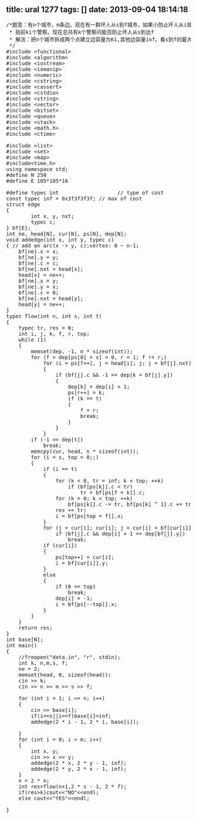 title: ural 1277
tags: []
date: 2013-09-04 18:14:18
---

<pre config="brush:cpp;toolbar:false;">/*题意：有n个城市，m条边。现在有一群坏人从s到f城市，如果小防止坏人从i城市经过需要在该城市
 * 拍前ki个警察。现在总共有k个警察问能否防止坏人从s到达f
 * 解法：把n个城市拆成两个点建立边容量为Ki,其他边容量inf。看s到f的最大流是否小与k
 */
#include &lt;functional&gt;
#include &lt;algorithm&gt;
#include &lt;iostream&gt;
#include &lt;iomanip&gt;
#include &lt;numeric&gt;
#include &lt;cstring&gt;
#include &lt;cassert&gt;
#include &lt;cstdio&gt;
#include &lt;string&gt;
#include &lt;vector&gt;
#include &lt;bitset&gt;
#include &lt;queue&gt;
#include &lt;stack&gt;
#include &lt;math.h&gt;
#include &lt;ctime&gt;

#include &lt;list&gt;
#include &lt;set&gt;
#include &lt;map&gt;
#include&lt;time.h&gt;
using namespace std;
#define N 250
#define E 105*105*16

#define typec int                   // type of cost
const typec inf = 0x3f3f3f3f; // max of cost
struct edge
{
        int x, y, nxt;
        typec c;
} bf[E];
int ne, head[N], cur[N], ps[N], dep[N];
void addedge(int x, int y, typec c)
{ // add an arc(x -&gt; y, c);vertex: 0 ~ n-1;
    bf[ne].x = x;
    bf[ne].y = y;
    bf[ne].c = c;
    bf[ne].nxt = head[x];
    head[x] = ne++;
    bf[ne].x = y;
    bf[ne].y = x;
    bf[ne].c = 0;
    bf[ne].nxt = head[y];
    head[y] = ne++;
}
typec flow(int n, int s, int t)
{
    typec tr, res = 0;
    int i, j, k, f, r, top;
    while (1)
    {
        memset(dep, -1, n * sizeof(int));
        for (f = dep[ps[0] = s] = 0, r = 1; f != r;)
            for (i = ps[f++], j = head[i]; j; j = bf[j].nxt)
            {
                if (bf[j].c &amp;&amp; -1 == dep[k = bf[j].y])
                {
                    dep[k] = dep[i] + 1;
                    ps[r++] = k;
                    if (k == t)
                    {
                        f = r;
                        break;
                    }
                }
            }
        if (-1 == dep[t])
            break;
        memcpy(cur, head, n * sizeof(int));
        for (i = s, top = 0;;)
        {
            if (i == t)
            {
                for (k = 0, tr = inf; k &lt; top; ++k)
                    if (bf[ps[k]].c &lt; tr)
                        tr = bf[ps[f = k]].c;
                for (k = 0; k &lt; top; ++k)
                    bf[ps[k]].c -= tr, bf[ps[k] ^ 1].c += tr;
                res += tr;
                i = bf[ps[top = f]].x;
            }
            for (j = cur[i]; cur[i]; j = cur[i] = bf[cur[i]].nxt)
                if (bf[j].c &amp;&amp; dep[i] + 1 == dep[bf[j].y])
                    break;
            if (cur[i])
            {
                ps[top++] = cur[i];
                i = bf[cur[i]].y;
            }
            else
            {
                if (0 == top)
                    break;
                dep[i] = -1;
                i = bf[ps[--top]].x;
            }
        }
    }
    return res;
}
int base[N];
int main()
{
    //freopen("data.in", "r", stdin);
    int k, n,m,s, f;
    ne = 2;
    memset(head, 0, sizeof(head));
    cin &gt;&gt; k;
    cin &gt;&gt; n &gt;&gt; m &gt;&gt; s &gt;&gt; f;

    for (int i = 1; i &lt;= n; i++)
    {
        cin &gt;&gt; base[i];
        if(i==s||i==f)base[i]=inf;
        addedge(2 * i - 1, 2 * i, base[i]);

    }
    for (int i = 0; i &lt; m; i++)
    {
        int x, y;
        cin &gt;&gt; x &gt;&gt; y;
        addedge(2 * x, 2 * y - 1, inf);
        addedge(2 * y, 2 * x - 1, inf);
    }
    n = 2 * n;
    int res=flow(n+1,2 * s - 1, 2 * f);
    if(res&gt;k)cout&lt;&lt;"NO"&lt;&lt;endl;
    else cout&lt;&lt;"YES"&lt;&lt;endl;

}</pre>